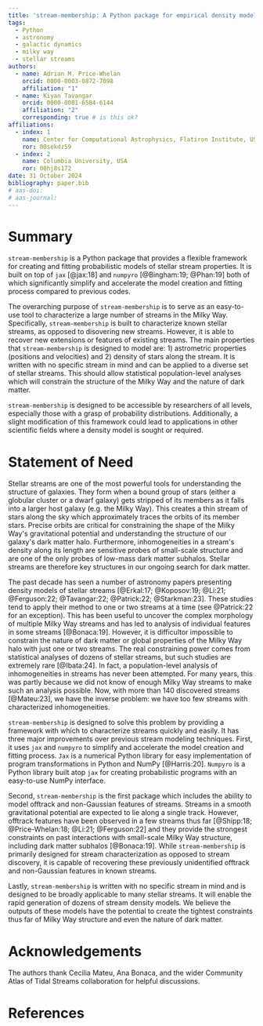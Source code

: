```yaml
---
title: 'stream-membership: A Python package for empirical density modeling of stellar streams'
tags:
  - Python
  - astronomy
  - galactic dynamics
  - milky way
  - stellar streams
authors:
  - name: Adrian M. Price-Whelan
    orcid: 0000-0003-0872-7098
    affiliation: "1"
  - name: Kiyan Tavangar
    orcid: 0000-0001-6584-6144
    affiliation: "2"
    corresponding: true # is this ok?
affiliations:
  - index: 1
    name: Center for Computational Astrophysics, Flatiron Institute, USA
    ror: 00sekdz59
  - index: 2
    name: Columbia University, USA
    ror: 00hj8s172
date: 31 October 2024
bibliography: paper.bib
# aas-doi:
# aas-journal:
---
```


# Summary

`stream-membership` is a Python package that provides a flexible framework for creating and fitting probabilistic models of stellar stream properties. It is built on top of `jax` [@jax:18] and `numpyro` [@Bingham:19; @Phan:19] both of which significantly simplify and accelerate the model creation and fitting process compared to previous codes.

The overarching purpose of `stream-membership` is to serve as an easy-to-use tool to characterize a large number of streams in the Milky Way. Specifically, `stream-membership` is built to characterize known stellar streams, as opposed to disovering new streams. However, it is able to recover new extensions or features of existing streams. The main properties that `stream-membership` is designed to model are: 1) astrometric properties (positions and velocities) and 2) density of stars along the stream. It is written with no specific stream in mind and can be applied to a diverse set of stellar streams. This should allow statistical population-level analyses which will constrain the structure of the Milky Way and the nature of dark matter.

`stream-membership` is designed to be accessible by researchers of all levels, especially those with a grasp of probability distributions. Additionally, a slight modification of this framework could lead to applications in other scientific fields where a density model is sought or required.

# Statement of Need

Stellar streams are one of the most powerful tools for understanding the structure of galaxies. They form when a bound group of stars (either a globular cluster or a dwarf galaxy) gets stripped of its members as it falls into a larger host galaxy (e.g. the Milky Way). This creates a thin stream of stars along the sky which approximately traces the orbits of its member stars. Precise orbits are critical for constraining the shape of the Milky Way's gravitational potential and understanding the structure of our galaxy's dark matter halo. Furthermore, inhomogeneities in a stream's density along its length are sensitive probes of small-scale structure and are one of the only probes of low-mass dark matter subhalos. Stellar streams are therefore key structures in our ongoing search for dark matter.

The past decade has seen a number of astronomy papers presenting density models of stellar streams [@Erkal:17; @Koposov:19; @Li:21; @Ferguson:22; @Tavangar:22; @Patrick:22; @Starkman:23]. These studies tend to apply their method to one or two streams at a time (see @Patrick:22 for an exception). This has been useful to uncover the complex morphology of multiple Milky Way streams and has led to analysis of individual features in some streams [@Bonaca:19]. However, it is difficultor impossible to constrain the nature of dark matter or global properties of the Milky Way halo with just one or two streams. The real constraining power comes from statistical analyses of dozens of stellar streams, but such studies are extremely rare [@Ibata:24]. In fact, a population-level analysis of inhomogeneities in streams has never been attempted. For many years, this was partly because we did not know of enough Milky Way streams to make such an analysis possible. Now, with more than 140 discovered streams [@Mateu:23], we have the inverse problem: we have too few streams with characterized inhomogeneities.

`stream-membership` is designed to solve this problem by providing a framework with which to characterize streams quickly and easily. It has three major improvements over previous stream modeling techniques. First, it uses `jax` and `numpyro` to simplify and accelerate the model creation and fitting process. `Jax` is a numerical Python library for easy implementation of program transformations in Python and NumPy [@Harris:20]. `Numpyro` is a Python library built atop `jax` for creating probabilistic programs with an easy-to-use NumPy interface.

Second, `stream-membership` is the first package which includes the ability to model offtrack and non-Gaussian features of streams. Streams in a smooth gravitational potential are expected to lie along a single track. However, offtrack features have been observed in a few streams thus far [@Shipp:18; @Price-Whelan:18; @Li:21; @Ferguson:22] and they provide the strongest constraints on past interactions with small-scale Milky Way structure, including dark matter subhalos [@Bonaca:19]. While `stream-membership` is primarily designed for stream characterization as opposed to stream discovery, it is capable of recovering these previously unidentified offtrack and non-Gaussian features in known streams.

Lastly, `stream-membership` is written with no specific stream in mind and is designed to be broadly applicable to many stellar streams. It will enable the rapid generation of dozens of stream density models. We believe the outputs of these models have the potential to create the tightest constraints thus far of Milky Way structure and even the nature of dark matter.

# Acknowledgements
The authors thank Cecilia Mateu, Ana Bonaca, and the wider Community Atlas of Tidal Streams collaboration for helpful discussions.

# References
